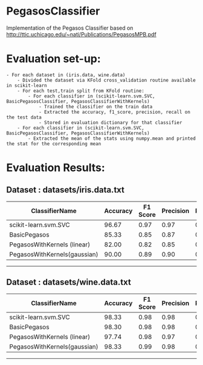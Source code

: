 # PegasosClassifier
Implementation of the Pegasos Classifier based on http://ttic.uchicago.edu/~nati/Publications/PegasosMPB.pdf


# Evaluation set-up:
	- For each dataset in (iris.data, wine.data)
		- Divided the dataset via KFold cross_validation routine available in scikit-learn
		- For each test,train split from KFold routine:
			- For each classifier in (scikit-learn.svm.SVC, BasicPegasosClassifier, PegasosClassifierWithKernels)
				- Trained the classifier on the train data
				- Extracted the accuracy, f1_score, precision, recall on the test data
				- Stored in evaluation dictionary for that classifier
		- For each classifier in (scikit-learn.svm.SVC, BasicPegasosClassifier, PegasosClassifierWithKernels)
			- Extracted the mean of the stats using numpy.mean and printed the stat for the corresponding mean

# Evaluation Results:

Dataset :  datasets/iris.data.txt
-
| ClassifierName              | Accuracy | F1 Score | Precision | Recall |
|-----------------------------|----------|----------|-----------|--------|
| scikit-learn.svm.SVC        | 96.67    | 0.97     | 0.97      | 0.97   |
| BasicPegasos                | 85.33    | 0.85     | 0.87      | 0.87   |
| PegasosWithKernels (linear) | 82.00    | 0.82     | 0.85      | 0.84   |
| PegasosWithKernels(gaussian)| 90.00    | 0.89     | 0.90      | 0.89   |
---

Dataset :  datasets/wine.data.txt
-------------------------------------------------------------------------------
| ClassifierName              | Accuracy | F1 Score | Precision | Recall |
|-----------------------------|----------|----------|-----------|--------|
| scikit-learn.svm.SVC        | 98.33    | 0.98     | 0.98      | 0.99   |
| BasicPegasos                | 98.30    | 0.98     | 0.98      | 0.99   |
| PegasosWithKernels (linear) | 97.74    | 0.98     | 0.97      | 0.98   |
| PegasosWithKernels(gaussian)| 98.33    | 0.99     | 0.98      | 0.99   |
--- 